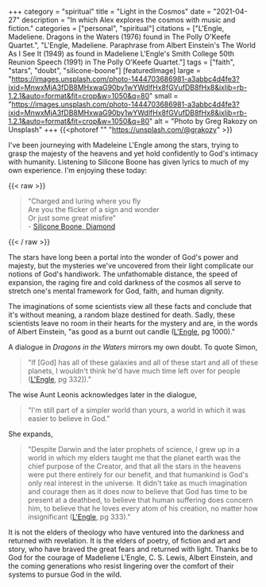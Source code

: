 +++
category = "spiritual"
title = "Light in the Cosmos"
date = "2021-04-27"
description = "In which Alex explores the cosmos with music and fiction."
categories = ["personal", "spiritual"]
citations = ["L'Engle, Madeliene. Dragons in the Waters (1976) found in The Polly O'Keefe Quartet.", "L'Engle, Madeliene. Paraphrase from Albert Einstein's The World As I See It (1949) as found in Madeliene L'Engle's Smith College 50th Reunion Speech (1991) in The Polly O'Keefe Quartet."]
tags = ["faith", "stars", "doubt", "silicone-boone"]
[featuredImage]
  large = "https://images.unsplash.com/photo-1444703686981-a3abbc4d4fe3?ixid=MnwxMjA3fDB8MHxwaG90by1wYWdlfHx8fGVufDB8fHx8&ixlib=rb-1.2.1&auto=format&fit=crop&w=1050&q=80"
  small = "https://images.unsplash.com/photo-1444703686981-a3abbc4d4fe3?ixid=MnwxMjA3fDB8MHxwaG90by1wYWdlfHx8fGVufDB8fHx8&ixlib=rb-1.2.1&auto=format&fit=crop&w=1050&q=80"
  alt   = "Photo by Greg Rakozy on Unsplash"
+++
{{<photoref "" "https://unsplash.com/@grakozy" >}}

I've been journeying with Madeleine L'Engle among the stars, trying to grasp the majesty of the heavens and yet hold confidently to God's intimacy with humanity. Listening to Silicone Boone has given lyrics to much of my own experience. I'm enjoying these today:

{{< raw >}}
<blockquote>
<p>"Charged and luring where you fly<br />
Are you the flicker of a sign and wonder<br />
Or just some great misfire"<br />
- <a href="http://siliconeboone.com/">Silicone Boone, Diamond</a></p>
</blockquote>
{{< / raw >}}

The stars have long been a portal into the wonder of God's power and majesty, but the mysteries we've uncovered from their light complicate our notions of God's handiwork. The unfathomable distance, the speed of expansion, the raging fire and cold darkness of the cosmos all serve to stretch one's mental framework for God, faith, and human dignity.

The imaginations of some scientists view all these facts and conclude that it's without meaning, a random blaze destined for death. Sadly, these scientists leave no room in their hearts for the mystery and are, in the words of Albert Einstein, "as good as a burnt out candle ([L'Engle](#citations), pg 1000)."

A dialogue in _Dragons in the Waters_ mirrors my own doubt. To quote Simon,

> "If [God] has all of these galaxies and all of these start and all of these planets, I wouldn't think he'd have much time left over for people ([L'Engle](#citations), pg 332])."

The wise Aunt Leonis acknowledges later in the dialogue,

> "I'm still part of a simpler world than yours, a world in which it was easier to believe in God."

She expands,

> "Despite Darwin and the later prophets of science, I grew up in a world in which my elders taught me that the planet earth was the chief purpose of the Creator, and that all the stars in the heavens were put there entirely for our benefit, and that humankind is God's only real interest in the universe. It didn't take as much imagination and courage then as it does now to believe that God has time to be present at a deathbed, to believe that human suffering does concern him, to believe that he loves every atom of his creation, no matter how insignificant ([L'Engle](#citations), pg 333)."

It is not the elders of theology who have ventured into the darkness and returned with revelation. It is the elders of poetry, of fiction and art and story, who have braved the great fears and returned with light. Thanks be to God for the courage of Madeliene L'Engle, C. S. Lewis, Albert Einstein, and the coming generations who resist lingering over the comfort of their systems to pursue God in the wild.
